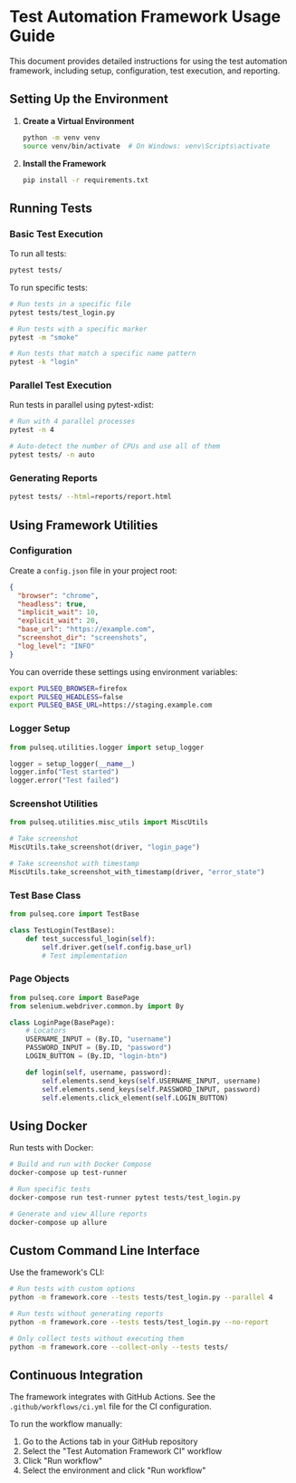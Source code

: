 # Test Automation Framework Usage Guide

This document provides detailed instructions for using the test automation framework, including setup, configuration, test execution, and reporting.

## Setting Up the Environment

1. **Create a Virtual Environment**

   ```bash
   python -m venv venv
   source venv/bin/activate  # On Windows: venv\Scripts\activate
   ```

2. **Install the Framework**

   ```bash
   pip install -r requirements.txt
   ```

## Running Tests

### Basic Test Execution

To run all tests:

```bash
pytest tests/
```

To run specific tests:

```bash
# Run tests in a specific file
pytest tests/test_login.py

# Run tests with a specific marker
pytest -m "smoke"

# Run tests that match a specific name pattern
pytest -k "login"
```

### Parallel Test Execution

Run tests in parallel using pytest-xdist:

```bash
# Run with 4 parallel processes
pytest -n 4

# Auto-detect the number of CPUs and use all of them
pytest tests/ -n auto
```

### Generating Reports

```bash
pytest tests/ --html=reports/report.html
```

## Using Framework Utilities

### Configuration

Create a `config.json` file in your project root:

```json
{
  "browser": "chrome",
  "headless": true,
  "implicit_wait": 10,
  "explicit_wait": 20,
  "base_url": "https://example.com",
  "screenshot_dir": "screenshots",
  "log_level": "INFO"
}
```

You can override these settings using environment variables:

```bash
export PULSEQ_BROWSER=firefox
export PULSEQ_HEADLESS=false
export PULSEQ_BASE_URL=https://staging.example.com
```

### Logger Setup

```python
from pulseq.utilities.logger import setup_logger

logger = setup_logger(__name__)
logger.info("Test started")
logger.error("Test failed")
```

### Screenshot Utilities

```python
from pulseq.utilities.misc_utils import MiscUtils

# Take screenshot
MiscUtils.take_screenshot(driver, "login_page")

# Take screenshot with timestamp
MiscUtils.take_screenshot_with_timestamp(driver, "error_state")
```

### Test Base Class

```python
from pulseq.core import TestBase

class TestLogin(TestBase):
    def test_successful_login(self):
        self.driver.get(self.config.base_url)
        # Test implementation
```

### Page Objects

```python
from pulseq.core import BasePage
from selenium.webdriver.common.by import By

class LoginPage(BasePage):
    # Locators
    USERNAME_INPUT = (By.ID, "username")
    PASSWORD_INPUT = (By.ID, "password")
    LOGIN_BUTTON = (By.ID, "login-btn")

    def login(self, username, password):
        self.elements.send_keys(self.USERNAME_INPUT, username)
        self.elements.send_keys(self.PASSWORD_INPUT, password)
        self.elements.click_element(self.LOGIN_BUTTON)
```

## Using Docker

Run tests with Docker:

```bash
# Build and run with Docker Compose
docker-compose up test-runner

# Run specific tests
docker-compose run test-runner pytest tests/test_login.py

# Generate and view Allure reports
docker-compose up allure
```

## Custom Command Line Interface

Use the framework's CLI:

```bash
# Run tests with custom options
python -m framework.core --tests tests/test_login.py --parallel 4

# Run tests without generating reports
python -m framework.core --tests tests/test_login.py --no-report

# Only collect tests without executing them
python -m framework.core --collect-only --tests tests/
```

## Continuous Integration

The framework integrates with GitHub Actions. See the `.github/workflows/ci.yml` file for the CI configuration.

To run the workflow manually:

1. Go to the Actions tab in your GitHub repository
2. Select the "Test Automation Framework CI" workflow
3. Click "Run workflow"
4. Select the environment and click "Run workflow"
